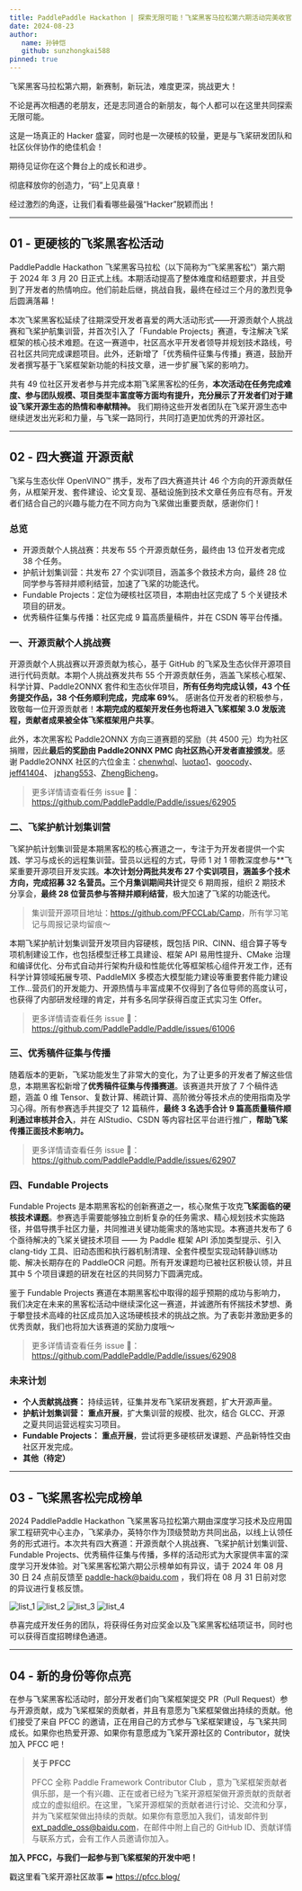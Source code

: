 ```yaml
---
title: PaddlePaddle Hackathon | 探索无限可能！飞桨黑客马拉松第六期活动完美收官
date: 2024-08-23
author:
   name: 孙钟恺
   github: sunzhongkai588
pinned: true
---
```


飞桨黑客马拉松第六期，新赛制，新玩法，难度更深，挑战更大！

<!-- more -->

不论是再次相遇的老朋友，还是志同道合的新朋友，每个人都可以在这里共同探索无限可能。

这是一场真正的 Hacker 盛宴，同时也是一次硬核的较量，更是与飞桨研发团队和社区伙伴协作的绝佳机会！

期待见证你在这个舞台上的成长和进步。

彻底释放你的创造力，“码”上见真章！

经过激烈的角逐，让我们看看哪些最强“Hacker”脱颖而出！

---

## 01 - 更硬核的飞桨黑客松活动

PaddlePaddle Hackathon 飞桨黑客马拉松（以下简称为“飞桨黑客松”）第六期于 2024 年 3 月 20 日正式上线。本期活动提高了整体难度和结题要求，并且受到了开发者的热情响应。他们前赴后继，挑战自我，最终在经过三个月的激烈竞争后圆满落幕！

本次飞桨黑客松延续了往期深受开发者喜爱的两大活动形式——开源贡献个人挑战赛和飞桨护航集训营，并首次引入了「Fundable Projects」赛道，专注解决飞桨框架的核心技术难题。在这一赛道中，社区高水平开发者领导并规划技术路线，号召社区共同完成课题项目。此外，还新增了「优秀稿件征集与传播」赛道，鼓励开发者撰写基于飞桨框架新功能的科技文章，进一步扩展飞桨的影响力。

共有 49 位社区开发者参与并完成本期飞桨黑客松的任务，**本次活动在任务完成难度、参与团队规模、项目类型丰富度等方面均有提升，充分展示了开发者们对于建设飞桨开源生态的热情和奉献精神。** 我们期待这些开发者团队在飞桨开源生态中继续迸发出光彩和力量，与飞桨一路同行，共同打造更加优秀的开源社区。

---

## 02 - 四大赛道 开源贡献

飞桨与生态伙伴 OpenVINO™ 携手，发布了四大赛道共计 46 个方向的开源贡献任务，从框架开发、套件建设、论文复现、基础设施到技术文章任务应有尽有。开发者们结合自己的兴趣与能力在不同方向为飞桨做出重要贡献，感谢你们！

### 总览

-  开源贡献个人挑战赛：共发布 55 个开源贡献任务，最终由 13 位开发者完成 38 个任务。
-  护航计划集训营：共发布 27 个实训项目，涵盖多个救技术方向，最终 28 位同学参与答辩并顺利结营，加速了飞桨的功能迭代。
-  Fundable Projects：定位为硬核社区项目，本期由社区完成了 5 个关键技术项目的研发。
-  优秀稿件征集与传播：社区完成 9 篇高质量稿件，并在 CSDN 等平台传播。

### 一、开源贡献个人挑战赛

开源贡献个人挑战赛以开源贡献为核心，基于 GitHub 的飞桨及生态伙伴开源项目进行代码贡献。本期个人挑战赛发共布 55 个开源贡献任务，涵盖飞桨核心框架、科学计算、Paddle2ONNX 套件和生态伙伴项目，**所有任务均完成认领，43 个任务提交作品，38 个任务顺利完成，完成率 69%**。 感谢各位开发者的积极参与，致敬每一位开源贡献者！**本期完成的框架开发任务也将进入飞桨框架 3.0 发版流程，贡献者成果被全体飞桨框架用户共享**。

此外，本次黑客松 Paddle2ONNX 方向三道赛题的奖励（共 4500 元）均为社区捐赠，因此**最后的奖励由 Paddle2ONNX PMC 向社区热心开发者直接颁发**。感谢 Paddle2ONNX 社区的六位金主：[chenwhql](https://github.com/chenwhql)、[luotao1](https://github.com/luotao1)、[goocody](https://github.com/goocody)、[jeff41404](https://github.com/jeff41404)、 [jzhang553](https://github.com/jzhang533)、[ZhengBicheng](https://github.com/ZhengBicheng)。

> 更多详情请查看任务 issue 📄： https://github.com/PaddlePaddle/Paddle/issues/62905

### **二、飞桨护航计划集训营**

飞桨护航计划集训营是本期黑客松的核心赛道之一，专注于为开发者提供一个实践、学习与成长的远程集训营。营员以远程的方式，导师 1 对 1 带教深度参与**飞桨重要开源项目开发实践。**本次计划分两批共发布 27 个实训项目，涵盖多个技术方向，完成招募 32 名营员。三个月集训期间共计**提交 6 期周报，组织 2 期技术分享会，**最终 28 位营员参与答辩并顺利结营**，极大加速了飞桨的功能迭代。

> 集训营开源项目地址：<https://github.com/PFCCLab/Camp>，所有学习笔记与周报记录均留痕～

本期飞桨护航计划集训营开发项目内容硬核，既包括 PIR、CINN、组合算子等专项机制建设工作，也包括模型迁移工具建设、框架 API 易用性提升、CMake 治理和编译优化、分布式自动并行架构升级和性能优化等框架核心组件开发工作，还有科学计算领域拓展专项、PaddleMIX 多模态大模型能力建设等重要套件能力建设工作...营员们的开发能力、开源热情与丰富成果不仅得到了各位导师的高度认可，也获得了内部研发经理的肯定，并有多名同学获得百度正式实习生 Offer。

> 更多详情请查看任务 issue 📄：https://github.com/PaddlePaddle/Paddle/issues/61006

### 三、优秀稿件征集与传播

随着版本的更新，飞桨功能发生了非常大的变化，为了让更多的开发者了解这些信息，本期黑客松新增了**优秀稿件征集与传播赛道**。该赛道共开放了 7 个稿件选题，涵盖 0 维 Tensor、复数计算、稀疏计算、高阶微分等技术点的使用指南及学习心得。所有参赛选手共提交了 12 篇稿件，**最终 3 名选手合计 9 篇高质量稿件顺利通过审核并合入**，并在 AIStudio、CSDN 等内容社区平台进行推广，**帮助飞桨传播正面技术影响力。**

> 更多详情请查看任务 issue 📄：https://github.com/PaddlePaddle/Paddle/issues/62907

### 四、Fundable Projects

Fundable Projects 是本期黑客松的创新赛道之一，核心聚焦于攻克**飞桨面临的硬核技术课题**。参赛选手需要能够独立剖析复杂的任务需求、精心规划技术实施路径，并倡导携手社区力量，共同推进关键功能需求的落地实现。本赛道共发布了 6 个亟待解决的飞桨关键技术项目 —— 为 Paddle 框架 API 添加类型提示、引入 clang-tidy 工具、旧动态图和执行器机制清理、全套件模型实现动转静训练功能、解决长期存在的 PaddleOCR 问题。所有开发课题均已被社区积极认领，并且其中 5 个项目课题的研发在社区的共同努力下圆满完成。

鉴于 Fundable Projects 赛道在本期黑客松中取得的超乎预期的成功与影响力，我们决定在未来的黑客松活动中继续深化这一赛道，并诚邀所有怀揣技术梦想、勇于攀登技术高峰的社区成员加入这场硬核技术的挑战之旅。为了表彰并激励更多的优秀贡献，我们也将加大该赛道的奖励力度哦～

> 更多详情请查看任务 issue 📄：https://github.com/PaddlePaddle/Paddle/issues/62908

### 未来计划

-  **个人贡献挑战赛：** 持续运转，征集并发布飞桨研发赛题，扩大开源声量。
-  **护航计划集训营：** **重点开展**，扩大集训营的规模、批次，结合 GLCC、开源之夏共同运营远程实习项目。
-  **Fundable Projects：** **重点开展**，尝试将更多硬核研发课题、产品新特性交由社区开发完成。
-  **其他（待定）**

---

## 03 - 飞桨黑客松完成榜单

2024 PaddlePaddle Hackathon 飞桨黑客马拉松第六期由深度学习技术及应用国家工程研究中心主办，飞桨承办，英特尔作为顶级赞助方共同出品，以线上认领任务的形式进行。本次共有四大赛道：开源贡献个人挑战赛、飞桨护航计划集训营、Fundable Projects、优秀稿件征集与传播，多样的活动形式为大家提供丰富的深度学习开发体验。对飞桨黑客松第六期公示榜单如有异议，请于 2024 年 08 月 30 日 24 点前反馈至 [paddle-hack@baidu.com](mailto:paddle-hack@baidu.com) ，我们将在 08 月 31 日前对您的异议进行复核反馈。

![list_1](../images/hackathon-6th/list_1.jpeg)
![list_2](../images/hackathon-6th/list_2.jpeg)
![list_3](../images/hackathon-6th/list_3.jpeg)
![list_4](../images/hackathon-6th/list_4.jpeg)

恭喜完成开发任务的团队，将获得任务对应奖金以及飞桨黑客松结项证书，同时也可以获得百度招聘绿色通道。

---

## 04 - 新的身份等你点亮

在参与飞桨黑客松活动时，部分开发者们向飞桨框架提交 PR（Pull Request）参与开源贡献，成为飞桨框架的贡献者，并且有意愿为飞桨框架做出持续的贡献。他们接受了来自 PFCC 的邀请，正在用自己的方式参与飞桨框架建设，与飞桨共同成长。如果你也热爱开源、如果你有意愿成为飞桨开源社区的 Contributor，就快加入 PFCC 吧！

> **关于 PFCC**
>
> PFCC 全称 Paddle Framework Contributor Club ，意为飞桨框架贡献者俱乐部，是一个有兴趣、正在或者已经为飞桨开源框架做开源贡献的贡献者成立的虚拟组织。在这里，飞桨开源框架的贡献者进行讨论、交流和分享，并为飞桨框架做出持续的贡献。如果你有意愿加入我们，请发邮件到[ext_paddle_oss@baidu.com](mailto:ext_paddle_oss@baidu.com)，在邮件中附上自己的 GitHub ID、贡献详情与联系方式，会有工作人员邀请你加入。

**加入 PFCC，与我们一起参与到飞桨框架的开发中吧！**

戳这里看飞桨开源社区故事 ➡️ https://pfcc.blog/
